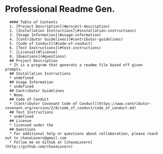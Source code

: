 # Professional Readme Gen.
          
      #### Table of Contents
      1. [Project Description](#project-description)
      2. [Installation Instructions](#installation-instructions)
      3. [Usage Information](#usage-information)
      4. [Contributor Guidelines](#contributor-guidelines)
      5. [Code of Conduct](#code-of-conduct)
      6. [Test Instructions](#test-instructions)
      7. [License](#license)
      8. [Questions](#questions)
      ## Project Description
      * It is a program that generats a readme file based off given prompts.
      ## Installation Instructions
      * undefined
      ## Usage Information
      * undefined
      ## Contributor Guidelines
      * None.
      ## Code of Conduct
      * [Contributor Covenant Code of Conduct](https://www.contributor-covenant.org/version/2/0/code_of_conduct/code_of_conduct.md)
      ## Test Instructions
      * undefined
      ## License
      * licensed under the 
      ## Questions
      * For additional help or questions about collaboration, please reach out to chaseLovern@gmail.com
      * Follow me on Github at [chaseLovern](http://github.com/chaseLovern)